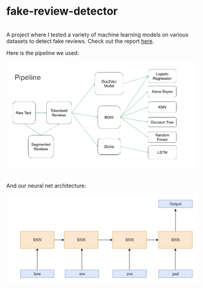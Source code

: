 # fake-review-detector

<br>A project where I tested a variety of machine learning models on various datasets to detect fake reviews. Check out the report [here](detecting-fake-reviews/report.pdf).<br>

Here is the pipeline we used:<br>

![Alt Text](detecting-fake-reviews/pipeline.png)

<br>And our neural net architecture:<br>

![Alt Text](detecting-fake-reviews/architecture.png)

